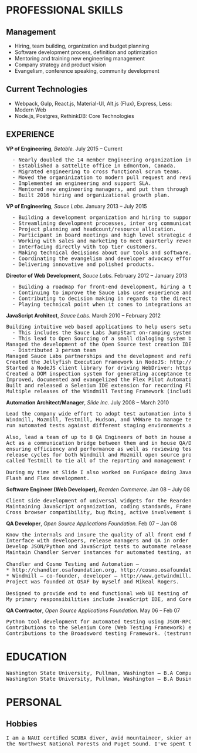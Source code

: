 PROFESSIONAL SKILLS
===================

Management
---------------
* Hiring, team building, organization and budget planning
* Software development process,  definition and optimization
* Mentoring and training new engineering management
* Company strategy and product vision
* Evangelism, conference speaking, community development

Current Technologies
---------------
* Webpack, Gulp, React.js, Material-UI, Alt.js (Flux), Express, Less: Modern Web 
* Node.js, Postgres, RethinkDB: Core Technologies

EXPERIENCE
----------

**VP of Engineering**, *Betable.* July 2015 – Current
<pre>
  - Nearly doubled the 14 member Engineering organization in 6 months.
  - Established a sattelite office in Edmonton, Canada.
  - Migrated engineering to cross functional scrum teams.
  - Moved the organinization to modern pull request and review process.
  - Implemented an engineering and support SLA.
  - Mentored new engineering managers, and put them through formal training.
  - Built 2016 hiring and organizational growth plan.
</pre>

**VP of Engineering**, *Sauce Labs.* January 2013 – July 2015
<pre>
  - Building a development organization and hiring to support and scale our infrastructure.
  - Streamlining development processes, inter org communication.
  - Project planning and headcount/resource allocation.
  - Participant in board meetings and high level strategic decision making.
  - Working with sales and marketing to meet quarterly revenue goals.
  - Interfacing directly with top tier customers.
  - Making technical decisions about our tools and software.
  - Coordinating the evangelism and developer advocacy effort.
  - Delivering innovative and polished products.
</pre>

**Director of Web Development**, *Sauce Labs.* February 2012 – January 2013
<pre>
  - Building a roadmap for front-end development, hiring a team of engineers to make it a reality.
  - Continuing to improve the Sauce Labs user experience and product messaging.
  - Contributing to decision making in regards to the direction of our products and focus on the software tools and development markets.
  - Playing technical point when it comes to integrations and partnerships.
</pre>

**JavaScript Architect**, *Sauce Labs.* March 2010 – February 2012
<pre>
Building intuitive web based applications to help users setup and utilize the Sauce OnDemand cloud testing service.
  - This includes the Sauce Labs JumpStart on-ramping system.
  - This lead to Open Sourcing of a small dialoging system built on top of jQuery UI: https://github.com/admc/jqWizard
Managed the development of the Open Source test creation IDE, Sauce/Selenium Builder: http://code.google.com/p/se-builder
  - Distributed 3 person team
Managed Sauce Labs partnerships and the development and refinement of the Sauce Labs REST API for developer integration
Created the Jellyfish Execution Framework in NodeJS: http://github.com/admc/jellyfish, http://www.jelly.io
Started a NodeJS client library for driving WebDriver: https://github.com/admc/wd
Created a DOM inspection system for generating acceptance tests (called test-machine): https://github.com/admc/test-machine
Improved, documented and evangelized the Flex Pilot Automation Library: https://github.com/mde/flex-pilot
Built and released a Selenium IDE extension for recording Flex Automation: https://github.com/admc/flex-pilot-x
Multiple releases of the Windmill Testing Framework (including a re-tooled UI): http://github.com/windmill/windmill
</pre>

**Automation Architect/Manager**, *Slide Inc.* July 2008 – March 2010
<pre>
Lead the company wide effort to adopt test automation into Slide QA. Built an automated testing system using:
Windmill, Mozmill, Testmill, Hudson, and VMWare to manage testing resources, interact with the source repositories, 
run automated tests against different staging environments and branches, and report results.

Also, lead a team of up to 8 QA Engineers of both in house and outsourced resources writing automated test cases. 
Act as a communication bridge between them and in house QA/Development/IT, provide them with tools and manage goals 
ensuring efficiency and performance as well as reviewing tests ensuring the quality. Played a major role in many 
release cycles for both Windmill and Mozmill open source projects, and created a test case management server 
called Testmill to tie all of the reporting and management resources together for fast test analysis and debugging.

During my time at Slide I also worked on FunSpace doing JavaScript and Python development, and SuperPocus doing 
Flash and Flex development.
</pre>

**Software Engineer (Web Developer)**, *Rearden Commerce.* Jan 08 – July 08
<pre>
Client side development of universal widgets for the Rearden Personal Assistant.
Maintaining JavaScript organization, coding standards, Framework usage and performance.
Cross browser compatibility, bug ﬁxing, active involvement in client side architecture and planning.
</pre>

**QA Developer**, *Open Source Applications Foundation.* Feb 07 – Jan 08
<pre>
Know the internals and insure the quality of all front end functionality in the Chandler Server.
Interface with developers, release managers and QA in order to ensure smooth releases.
Develop JSON/Python and JavaScript tests to automate release cycles.
Maintain Chandler Server instances for automated testing, and QA Sessions.

Chandler and Cosmo Testing and Automation –
* http://chandler.osafoundation.org, http://cosmo.osafoundation.org
* Windmill — co-founder, developer — http://www.getwindmill.com
Project was founded at OSAF by myself and Mikeal Rogers.

Designed to provide end to end functional web UI testing of any web application.
My primary responsibilities include JavaScript IDE, and Core interaction with the Browsers.
</pre>

**QA Contractor**, *Open Source Applications Foundation.* May 06 – Feb 07
<pre>
Python tool development for automated testing using JSON-RPC, CMP.
Contributions to the Selenium Core (Web Testing Framework) enhancing AJAX testing functionality.
Contributions to the Broadsword testing Framework. (testrunner, stress testing)
</pre>

EDUCATION
=========
<pre>
Washington State University, Pullman, Washington — B.A Computer Science
Washington State University, Pullman, Washington — B.A Business Administration
</pre>

PERSONAL
========

Hobbies
-------

<pre>
I am a NAUI certiﬁed SCUBA diver, avid mountaineer, skier and sailor. I spent most of my life exploring 
the Northwest National Forests and Puget Sound. I've spent the last 5 years studying linguistics, specifically the German language and speaking at conferences about language learning techniques. I really enjoy traveling and exploring new places, constantly learning, and building out development projects on the side to keep my skills sharp and up-to date.
</pre>
